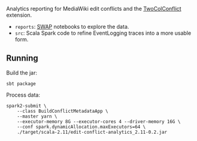 Analytics reporting for MediaWiki edit conflicts and the
[TwoColConflict](https://www.mediawiki.org/wiki/Extension:TwoColConflict)
extension.

* `reports`: [SWAP](https://wikitech.wikimedia.org/wiki/SWAP) notebooks to
explore the data.
* `src`: Scala Spark code to refine EventLogging traces into a more usable
form.

## Running
Build the jar:

    sbt package

Process data:

    spark2-submit \
        --class BuildConflictMetadataApp \
        --master yarn \
        --executor-memory 8G --executor-cores 4 --driver-memory 16G \
        --conf spark.dynamicAllocation.maxExecutors=64 \
        ./target/scala-2.11/edit-conflict-analytics_2.11-0.2.jar
